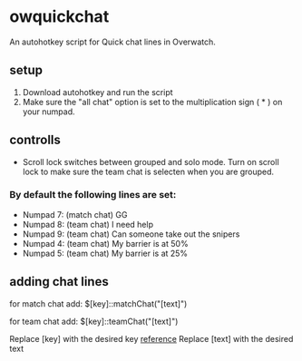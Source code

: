 # owquickchat
An autohotkey script for Quick chat lines in Overwatch.

## setup
1. Download autohotkey and run the script
2. Make sure the "all chat" option is set to the multiplication sign ( * ) on your numpad.

## controlls
* Scroll lock switches between grouped and solo mode. Turn on scroll lock to make sure the team chat is selecten when you are grouped.

### By default the following lines are set:
* Numpad 7: (match chat) GG
* Numpad 8: (team chat)  I need help 
* Numpad 9: (team chat)  Can someone take out the snipers
* Numpad 4: (team chat)  My barrier is at 50%
* Numpad 5: (team chat)  My barrier is at 25%

## adding chat lines
for match chat add:
$[key]::matchChat("[text]")

for team chat add:
$[key]::teamChat("[text]")

Replace [key] with the desired key [reference](https://autohotkey.com/docs/KeyList.htm)
Replace [text] with the desired text